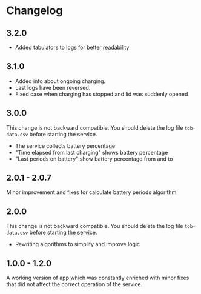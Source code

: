 # Changelog

## 3.2.0

- Added tabulators to logs for better readability

## 3.1.0

- Added info about ongoing charging.
- Last logs have been reversed.
- Fixed case when charging has stopped and lid was suddenly opened

## 3.0.0

This change is not backward compatible. You should delete the log file `tob-data.csv` before starting the service.

- The service collects battery percentage
- "Time elapsed from last charging" shows battery percentage
- "Last periods on battery" show battery percentage from and to

## 2.0.1 - 2.0.7

Minor improvement and fixes for calculate battery periods algorithm

## 2.0.0

This change is not backward compatible. You should delete the log file `tob-data.csv` before starting the service.

- Rewriting algorithms to simplify and improve logic

## 1.0.0 - 1.2.0

A working version of app which was constantly enriched with minor fixes that did not affect the correct operation of the service.
